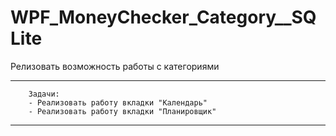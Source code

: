 # WPF_MoneyChecker_Category__SQLite
Релизовать возможность работы с категориями

---------------------------------------------------
        
        Задачи:
        - Реализовать работу вкладки "Календарь"
        - Реализовать работу вкладки "Планировщик"

---------------------------------------------------
